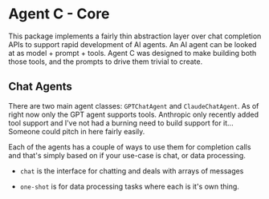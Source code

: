 # Agent C - Core

This package implements a fairly thin abstraction layer over chat completion APIs to support rapid development of AI agents. An AI agent can be looked at as model + prompt + tools.  Agent C was designed to make building both those tools, and the prompts to drive them trivial to create.



## Chat Agents

There are two main agent classes: `GPTChatAgent` and `ClaudeChatAgent`.  As of right now only the GPT agent supports tools.  Anthropic only recently added tool support and I've not had a burning need to build support for it... Someone could pitch in here fairly easily.

Each of the agents has a couple of ways to use them for completion calls and that's simply based on if your use-case is chat, or data processing.

- `chat` is the interface for chatting and deals with arrays of messages

- `one-shot` is for data processing tasks where each is it's own thing.